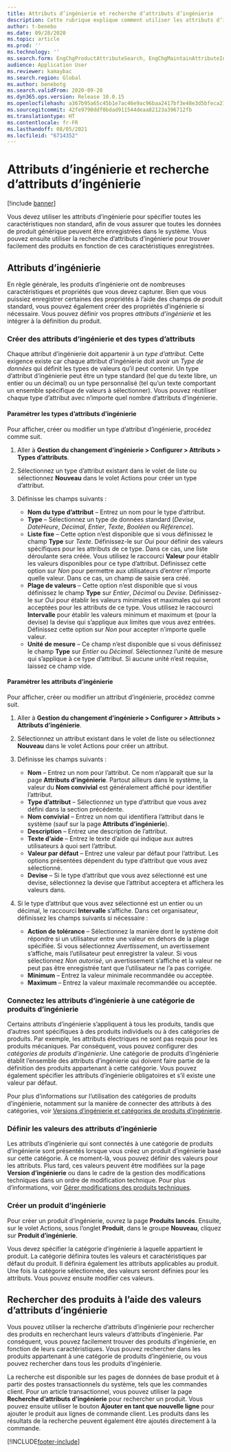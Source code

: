 ```yaml
---
title: Attributs d’ingénierie et recherche d’attributs d’ingénierie
description: Cette rubrique explique comment utiliser les attributs d’ingénierie pour spécifier toutes les caractéristiques non standard, afin de garantir que toutes les données de base produit peuvent être enregistrées dans le système. Il explique également comment vous pouvez utiliser la recherche d’attributs d’ingénierie pour trouver facilement des produits en fonction de ces caractéristiques enregistrées.
author: t-benebo
ms.date: 09/28/2020
ms.topic: article
ms.prod: ''
ms.technology: ''
ms.search.form: EngChgProductAttributeSearch, EngChgMaintainAttributeInheritance, EngChgAttribute
audience: Application User
ms.reviewer: kamaybac
ms.search.region: Global
ms.author: benebotg
ms.search.validFrom: 2020-09-28
ms.dyn365.ops.version: Release 10.0.15
ms.openlocfilehash: a367b95a65c45b1e7ac46e9ac96baa2417bf3e48e3d5bfeca21c82cc8c427c24
ms.sourcegitcommit: 42fe9790ddf0bdad911544deaa82123a396712fb
ms.translationtype: HT
ms.contentlocale: fr-FR
ms.lasthandoff: 08/05/2021
ms.locfileid: "6714352"
---
```

# <a name="engineering-attributes-and-engineering-attribute-search"></a>Attributs d’ingénierie et recherche d’attributs d’ingénierie

[!include [banner](../includes/banner.md)]

Vous devez utiliser les attributs d’ingénierie pour spécifier toutes les caractéristiques non standard, afin de vous assurer que toutes les données de produit générique peuvent être enregistrées dans le système. Vous pouvez ensuite utiliser la recherche d’attributs d’ingénierie pour trouver facilement des produits en fonction de ces caractéristiques enregistrées.

## <a name="engineering-attributes"></a>Attributs d’ingénierie

En règle générale, les produits d’ingénierie ont de nombreuses caractéristiques et propriétés que vous devez capturer. Bien que vous puissiez enregistrer certaines des propriétés à l’aide des champs de produit standard, vous pouvez également créer des propriétés d’ingénierie si nécessaire. Vous pouvez définir vos propres *attributs d’ingénierie* et les intégrer à la définition du produit.

### <a name="create-engineering-attributes-and-attribute-types"></a>Créer des attributs d’ingénierie et des types d’attributs

Chaque attribut d’ingénierie doit appartenir à un *type d’attribut*. Cette exigence existe car chaque attribut d’ingénierie doit avoir un *Type de données* qui définit les types de valeurs qu’il peut contenir. Un type d’attribut d’ingénierie peut être un type standard (tel que du texte libre, un entier ou un décimal) ou un type personnalisé (tel qu’un texte comportant un ensemble spécifique de valeurs à sélectionner). Vous pouvez réutiliser chaque type d’attribut avec n’importe quel nombre d’attributs d’ingénierie.

#### <a name="set-up-engineering-attribute-types"></a>Paramétrer les types d’attributs d’ingénierie

Pour afficher, créer ou modifier un type d’attribut d’ingénierie, procédez comme suit.

1. Aller à **Gestion du changement d’ingénierie \> Configurer \> Attributs \> Types d’attributs**.
1. Sélectionnez un type d’attribut existant dans le volet de liste ou sélectionnez **Nouveau** dans le volet Actions pour créer un type d’attribut.
1. Définisse les champs suivants :

    - **Nom du type d’attribut** – Entrez un nom pour le type d’attribut.
    - **Type** – Sélectionnez un type de données standard (*Devise*, *DateHeure*, *Décimal*, *Entier*, *Texte*, *Booléen* ou *Référence*).
    - **Liste fixe** – Cette option n’est disponible que si vous définissez le champ **Type** sur *Texte*. Définissez-le sur *Oui* pour définir des valeurs spécifiques pour les attributs de ce type. Dans ce cas, une liste déroulante sera créée. Vous utilisez le raccourci **Valeur** pour établir les valeurs disponibles pour ce type d’attribut. Définissez cette option sur *Non* pour permettre aux utilisateurs d’entrer n’importe quelle valeur. Dans ce cas, un champ de saisie sera créé.
    - **Plage de valeurs** – Cette option n’est disponible que si vous définissez le champ **Type** sur *Entier*, *Décimal* ou *Devise*. Définissez-le sur *Oui* pour établir les valeurs minimales et maximales qui seront acceptées pour les attributs de ce type. Vous utilisez le raccourci **Intervalle** pour établir les valeurs minimum et maximum et (pour la devise) la devise qui s’applique aux limites que vous avez entrées. Définissez cette option sur *Non* pour accepter n’importe quelle valeur. 
    - **Unité de mesure** – Ce champ n’est disponible que si vous définissez le champ **Type** sur *Entier* ou *Décimal*. Sélectionnez l’unité de mesure qui s’applique à ce type d’attribut. Si aucune unité n’est requise, laissez ce champ vide.

#### <a name="set-up-engineering-attributes"></a>Paramétrer les attributs d’ingénierie

Pour afficher, créer ou modifier un attribut d’ingénierie, procédez comme suit.

1. Aller à **Gestion du changement d’ingénierie \> Configurer \> Attributs \> Attributs d’ingénierie**.
1. Sélectionnez un attribut existant dans le volet de liste ou sélectionnez **Nouveau** dans le volet Actions pour créer un attribut.
1. Définisse les champs suivants :

    - **Nom** – Entrez un nom pour l’attribut. Ce nom n’apparaît que sur la page **Attributs d’ingénierie**. Partout ailleurs dans le système, la valeur du **Nom convivial** est généralement affiché pour identifier l’attribut.
    - **Type d’attribut** – Sélectionnez un type d’attribut que vous avez défini dans la section précédente.
    - **Nom convivial** – Entrez un nom qui identifiera l’attribut dans le système (sauf sur la page **Attributs d’ingénierie**). 
    - **Description** – Entrez une description de l’attribut.
    - **Texte d’aide** – Entrez le texte d’aide qui indique aux autres utilisateurs à quoi sert l’attribut.
    - **Valeur par défaut** – Entrez une valeur par défaut pour l’attribut. Les options présentées dépendent du type d’attribut que vous avez sélectionné.
    - **Devise** – Si le type d’attribut que vous avez sélectionné est une devise, sélectionnez la devise que l’attribut acceptera et affichera les valeurs dans.

1. Si le type d’attribut que vous avez sélectionné est un entier ou un décimal, le raccourci **Intervalle** s’affiche. Dans cet organisateur, définissez les champs suivants si nécessaire :

    - **Action de tolérance** – Sélectionnez la manière dont le système doit répondre si un utilisateur entre une valeur en dehors de la plage spécifiée. Si vous sélectionnez *Avertissement*, un avertissement s’affiche, mais l’utilisateur peut enregistrer la valeur. Si vous sélectionnez *Non autorisé*, un avertissement s’affiche et la valeur ne peut pas être enregistrée tant que l’utilisateur ne l’a pas corrigée.
    - **Minimum** – Entrez la valeur minimale recommandée ou acceptée.
    - **Maximum** – Entrez la valeur maximale recommandée ou acceptée.

### <a name="connect-engineering-attributes-to-an-engineering-product-category"></a>Connectez les attributs d’ingénierie à une catégorie de produits d’ingénierie

Certains attributs d’ingénierie s’appliquent à tous les produits, tandis que d’autres sont spécifiques à des produits individuels ou à des catégories de produits. Par exemple, les attributs électriques ne sont pas requis pour les produits mécaniques. Par conséquent, vous pouvez configurer des *catégories de produits d’ingénierie*. Une catégorie de produits d’ingénierie établit l’ensemble des attributs d’ingénierie qui doivent faire partie de la définition des produits appartenant à cette catégorie. Vous pouvez également spécifier les attributs d’ingénierie obligatoires et s’il existe une valeur par défaut.

Pour plus d’informations sur l’utilisation des catégories de produits d’ingénierie, notamment sur la manière de connecter des attributs à des catégories, voir [Versions d’ingénierie et catégories de produits d’ingénierie](engineering-versions-product-category.md).

### <a name="set-values-for-engineering-attributes"></a>Définir les valeurs des attributs d’ingénierie

Les attributs d’ingénierie qui sont connectés à une catégorie de produits d’ingénierie sont présentés lorsque vous créez un produit d’ingénierie basé sur cette catégorie. À ce moment-là, vous pouvez définir des valeurs pour les attributs. Plus tard, ces valeurs peuvent être modifiées sur la page **Version d’ingénierie** ou dans le cadre de la gestion des modifications techniques dans un ordre de modification technique. Pour plus d’informations, voir [Gérer modifications des produits techniques](engineering-change-management.md).

### <a name="create-an-engineering-product"></a>Créer un produit d’ingénierie

Pour créer un produit d’ingénierie, ouvrez la page **Produits lancés**. Ensuite, sur le volet Actions, sous l’onglet **Produit**, dans le groupe **Nouveau**, cliquez sur **Produit d’ingénierie**.

Vous devez spécifier la catégorie d’ingénierie à laquelle appartient le produit. La catégorie définira toutes les valeurs et caractéristiques par défaut du produit. Il définira également les attributs applicables au produit. Une fois la catégorie sélectionnée, des valeurs seront définies pour les attributs. Vous pouvez ensuite modifier ces valeurs.

## <a name="search-for-products-by-using-engineering-attribute-values"></a>Rechercher des produits à l’aide des valeurs d’attributs d’ingénierie

Vous pouvez utiliser la recherche d’attributs d’ingénierie pour rechercher des produits en recherchant leurs valeurs d’attributs d’ingénierie. Par conséquent, vous pouvez facilement trouver des produits d’ingénierie, en fonction de leurs caractéristiques. Vous pouvez rechercher dans les produits appartenant à une catégorie de produits d’ingénierie, ou vous pouvez rechercher dans tous les produits d’ingénierie.

La recherche est disponible sur les pages de données de base produit et à partir des postes transactionnels du système, tels que les commandes client. Pour un article transactionnel, vous pouvez utiliser la page **Recherche d’attributs d’ingénierie** pour rechercher un produit. Vous pouvez ensuite utiliser le bouton **Ajouter en tant que nouvelle ligne** pour ajouter le produit aux lignes de commande client. Les produits dans les résultats de la recherche peuvent également être ajoutés directement à la commande.


[!INCLUDE[footer-include](../../includes/footer-banner.md)]